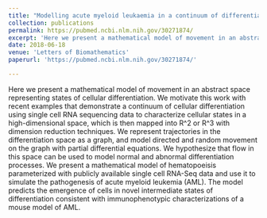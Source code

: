 ```yaml
---
title: "Modelling acute myeloid leukaemia in a continuum of differentiation states"
collection: publications
permalink: https://pubmed.ncbi.nlm.nih.gov/30271874/
excerpt: 'Here we present a mathematical model of movement in an abstract space representing states of cellular differentiation. We motivate this work with recent examples that demonstrate a continuum of cellular differentiation using single cell RNA sequencing data to characterize cellular states in a high-dimensional space, which is then mapped into R^2 or R^3 with dimension reduction techniques. We represent trajectories in the differentiation space as a graph, and model directed and random movement on the graph with partial differential equations. We hypothesize that flow in this space can be used to model normal and abnormal differentiation processes. We present a mathematical model of hematopoeisis parameterized with publicly available single cell RNA-Seq data and use it to simulate the pathogenesis of acute myeloid leukemia (AML). The model predicts the emergence of cells in novel intermediate states of differentiation consistent with immunophenotypic characterizations of a mouse model of AML.'
date: 2018-06-18
venue: 'Letters of Biomathematics'
paperurl: 'https://pubmed.ncbi.nlm.nih.gov/30271874/'

---
```

Here we present a mathematical model of movement in an abstract space representing states of cellular differentiation. We motivate this work with recent examples that demonstrate a continuum of cellular differentiation using single cell RNA sequencing data to characterize cellular states in a high-dimensional space, which is then mapped into R^2 or R^3 with dimension reduction techniques. We represent trajectories in the differentiation space as a graph, and model directed and random movement on the graph with partial differential equations. We hypothesize that flow in this space can be used to model normal and abnormal differentiation processes. We present a mathematical model of hematopoeisis parameterized with publicly available single cell RNA-Seq data and use it to simulate the pathogenesis of acute myeloid leukemia (AML). The model predicts the emergence of cells in novel intermediate states of differentiation consistent with immunophenotypic characterizations of a mouse model of AML.

